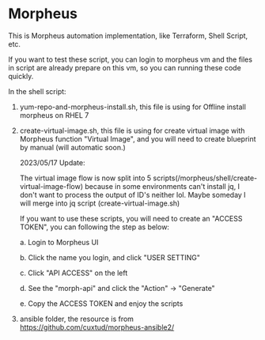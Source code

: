 # Morpheus

This is Morpheus automation implementation, like Terraform, Shell Script, etc.

If you want to test these script, you can login to morpheus vm and the files in script are already prepare on this vm, so you can running these code quickly.

In the shell script:
1. yum-repo-and-morpheus-install.sh, this file is using for Offline install morpheus on RHEL 7

2. create-virtual-image.sh, this file is using for create virtual image with Morpheus function "Virtual Image", and you will need to create blueprint by manual
   (will automatic soon.)
 
   2023/05/17 Update:

   The virtual image flow is now split into 5 scripts(/morpheus/shell/create-virtual-image-flow) because in some environments can't install jq, I don't want to process the output of ID's neither lol. Maybe someday I will merge into jq script (create-virtual-image.sh) 

   If you want to use these scripts, you will need to create an "ACCESS TOKEN", you can following the step as below:

   a. Login to Morpheus UI

   b. Click the name you login, and click "USER SETTING"

   c. Click "API ACCESS" on the left

   d. See the "morph-api" and click the "Action" -> "Generate"

   e. Copy the ACCESS TOKEN and enjoy the scripts

3. ansible folder, the resource is from https://github.com/cuxtud/morpheus-ansible2/
